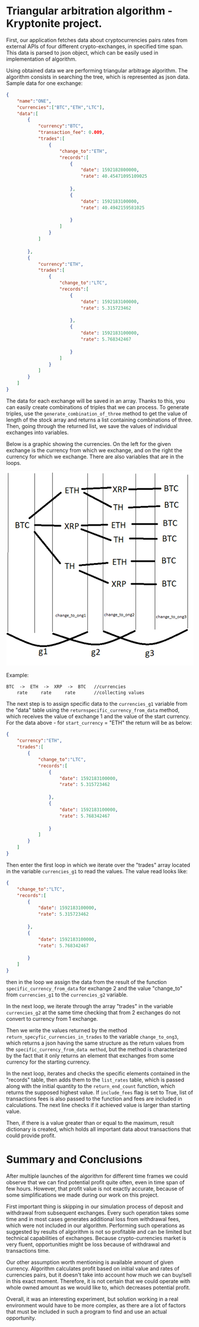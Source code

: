 # Triangular arbitration algorithm - Kryptonite project.

First, our application fetches data about cryptocurrencies pairs rates from external APIs of four different crypto-exchanges,
in specified time span.
This data is parsed to json object, which can be easily used in implementation of algorithm.

Using obtained data we are performing triangular arbitrage algorithm.
The algorithm consists in searching the tree, which is represented as json data.
Sample data for one exchange:
```json
{
    "name":"ONE",
    "currencies":["BTC","ETH","LTC"],
    "data":[
        {
            "currency":"BTC",
            "transaction_fee": 0.009,
            "trades":[
                {
                    "change_to":"ETH",
                    "records":[
                        {
                            "date": 1592182800000,
                            "rate": 40.45471095109025

                        },
                        {
                            "date": 1592183100000,
                            "rate": 40.4942159581025

                        }
                    ]
                }
            ]

        },
        {
            "currency":"ETH",
            "trades":[
                {
                    "change_to":"LTC",
                    "records":[
                        {
                            "date": 1592183100000,
                            "rate": 5.315723462

                        },
                        {
                            "date": 1592183100000,
                            "rate": 5.768342467

                        }
                    ]
                }
            ]
        }
    ]
}
```


The data for each exchange will be saved in an array. Thanks to this, you can easily create combinations of triples that we can process.
To generate triples, use the `generate_combination_of_three` method to get the value
of length of the stock array and returns a list containing combinations of three.
Then, going through the returned list, we save the values ​​of individual exchanges into variables.

Below is a graphic showing the currencies. On the left for the given exchange is the currency from which we exchange, and on the right the currency for which we exchange. There are also variables that are in the loops.

![image](arbitrage_v2.png)

Example:
```
BTC  ->  ETH  ->  XRP  ->  BTC   //currencies  
    rate     rate     rate       //collecting values
```  


The next step is to assign specific data to the `currencies_g1` variable
from the "data" table using the `returnspecific_currency_from_data` method, which receives the value of exchange 1 and the value of the start currency.
For the data above - for `start_currency` = "ETH" the return will be as below:
```json
{
    "currency":"ETH",
    "trades":[
        {
            "change_to":"LTC",
            "records":[
                {
                    "date": 1592183100000,
                    "rate": 5.315723462

                },
                {
                    "date": 1592183100000,
                    "rate": 5.768342467

                }
            ]
        }
    ]
}
```


Then enter the first loop in which we iterate over the "trades" array located in the variable `currencies_g1` to read the values. The value read looks like:
```json
{
    "change_to":"LTC",
    "records":[
        {
            "date": 1592183100000,
            "rate": 5.315723462

        },
        {
            "date": 1592183100000,
            "rate": 5.768342467

        }
    ]
}
```


then in the loop we assign the data from the result of the function `specific_currency_from_data` for exchange 2 and the value "change_to" from `currencies_g1` to the `currencies_g2` variable.

In the next loop, we iterate through the array "trades" in the variable `currencies_g2`
at the same time checking that from 2 exchanges do not convert to currency from 1 exchange.

Then we write the values ​​returned by the method `return_specyfic_currencies_in_trades` to the variable `change_to_ong3`, which returns a json having the same structure as the return values ​​from the `specific_currency_from_data method`, but the method is characterized by the fact that it only returns an element that exchanges from some currency for the starting currency.

In the next loop, iterates and checks the specific elements contained in the "records" table, then adds them to the `list_rates` table, which is passed along with the initial quantity
to the `return_end_count` function, which returns the supposed highest value. If `include_fees` flag is set to True, list of transactions fees is also passed to the function and fees are included in calculations. The next line checks if it achieved value is larger than starting value.

Then, if there is a value greater than or equal to the maximum, result dictionary is created, which holds all important data about transactions that could provide profit.

# Summary and Conclusions

 After multiple launches of the algorithm for different time frames we could observe that we can find potential profit
 quite often, even in time span of few hours. However, that profit value is not exactly accurate, because of some
 simplifications we made during our work on this project.
 
 First important thing is skipping in our simulation process of deposit and withdrawal from subsequent exchanges.
 Every such operation takes some time and in most cases generates additional loss from withdrawal fees, which were not
 included in our algorithm. Performing such operations as suggested by results of algorithm is not so profitable and can
 be limited but technical capabilities of exchanges. Because crypto-currencies market is very fluent, 
 opportunities might be loss because of withdrawal and transactions time.
 
 Our other assumption worth mentioning is available amount of given currency. Algorithm calculates profit based on initial
 value and rates of currencies pairs, but it doesn't take into account how much we can buy/sell in this exact moment.
 Therefore, it is not certain that we could operate with whole owned amount as we would like to, which decreases potential
 profit.
 
 Overall, it was an interesting experiment, but solution working in a real environment would have to be more complex,
 as there are a lot of factors that must be included in such a program to find and use an actual opportunity.
